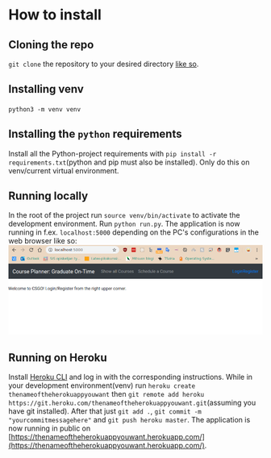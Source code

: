 # How to install
## Cloning the repo
`git clone` the repository to your desired directory [like so](https://help.github.com/en/github/creating-cloning-and-archiving-repositories/cloning-a-repository).
## Installing venv
`python3 -m venv venv`
## Installing the `python` requirements
Install all the Python-project requirements with `pip install -r requirements.txt`(python and pip must also be installed). Only do this on venv/current virtual environment.
## Running locally
In the root of the project run `source venv/bin/activate` to activate the development environment. Run `python run.py`. The application is now running in f.ex. `localhost:5000` depending on the PC's configurations in the web browser like so:
![Running in port 5000](https://github.com/akirataguchi115/csgo/blob/master/documentation/likeso.png)
## Running on Heroku
Install  [Heroku CLI](https://devcenter.heroku.com/articles/heroku-cli) and log in with the corresponding instructions. While in your development environment(venv) run `heroku create thenameoftheherokuappyouwant` then `git remote add heroku https://git.heroku.com/thenameoftheherokuappyouwant.git`(assuming you have git installed).
After that just `git add .`, `git commit -m "yourcommitmessagehere"` and `git push heroku master`. The application is now running in public on [https://thenameoftheherokuappyouwant.herokuapp.com/](https://thenameoftheherokuappyouwant.herokuapp.com/).
